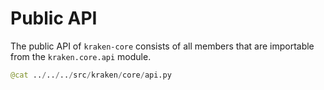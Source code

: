 # Public API

The public API of `kraken-core` consists of all members that are importable from the `kraken.core.api` module.

```py title="kraken/core/api.py"
@cat ../../../src/kraken/core/api.py
```
